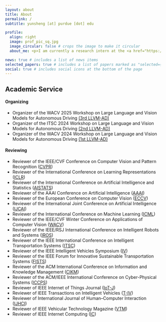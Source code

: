 ```yaml
---
layout: about
title: About
permalink: /
subtitle: yunsheng [at] purdue [dot] edu

profile:
  align: right
  image: prof_pic_sq.jpg
  image_circular: false # crops the image to make it circular
  about_me: <p>I am currently a research intern at the <a href="https://www.linkedin.com/company/bosch-center-for-artificial-intelligence-bcai/posts/?feedView=all" target="_blank">Bosch Center for Artificial Intelligence</a>, where I work on <strong>Foundation Models for Autonomous Planning</strong>. I am also a second-year PhD student at <a href="https://www.purdue.edu/" target="_blank">Purdue University</a>'s <a href="https://purduedigitaltwin.github.io/" target="_blank">Digital Twin Lab</a>, advised by <a href="https://ziranw.github.io/" target="_blank">Prof. Ziran Wang</a>. Previously, I received my Master's degree in <a href="https://cs.nyu.edu/home/index.html" target="_blank">Computer Science</a> from <a href="https://www.nyu.edu/" target="_blank">New York University</a> in 2022. My research is at the intersection of multimodal learning and autonomous systems.</p>

news: true # includes a list of news items
selected_papers: true # includes a list of papers marked as "selected={true}"
social: true # includes social icons at the bottom of the page
---
```


## Academic Service
#### Organizing
- Organizer of the WACV 2025 Workshop on Large Language and Vision Models for Autonomous Driving [(3rd LLVM-AD)](https://llvm-ad.github.io/)
- Organizer of the ITSC 2024 Workshop on Large Language and Vision Models for Autonomous Driving [(2nd LLVM-AD)](https://llvm-ad.github.io/)
- Organizer of the WACV 2024 Workshop on Large Language and Vision Models for Autonomous Driving [(1st LLVM-AD)](https://llvm-ad.github.io/previous_workshop/)

#### Reviewing
- Reviewer of the IEEE/CVF Conference on Computer Vision and Pattern Recognition ([CVPR](https://cvpr.thecvf.com/))
- Reviewer of the International Conference on Learning Representations ([ICLR](https://iclr.cc/))
- Reviewer of the International Conference on Artificial Intelligence and Statistics ([AISTATS](https://aistats.org/))
- Reviewer of the AAAI Conference on Artificial Intelligence ([AAAI](https://aaai.org/conference/aaai/))
- Reviewer of the European Conference on Computer Vision ([ECCV](https://eccv.ecva.net/))
- Reviewer of the International Joint Conference on Artificial Intelligence ([IJCAI](https://ijcai24.org/))
- Reviewer of the International Conference on Machine Learning ([ICML](https://icml.cc/))
- Reviewer of the IEEE/CVF Winter Conference on Applications of Computer Vision ([WACV](https://wacv2025.thecvf.com/))
- Reviewer of the IEEE/RSJ International Conference on Intelligent Robots and Systems ([IROS](https://iros2024-abudhabi.org/))
- Reviewer of the IEEE International Conference on Intelligent Transportation Systems ([ITSC](https://ieee-itss.org/conf/itsc/))
- Reviewer of the IEEE Intelligent Vehicles Symposium ([IV](https://ieee-iv.org/2024/))
- Reviewer of the IEEE Forum for Innovative Sustainable Transportation Systems ([FISTS](https://ieee-itss.org/conf/fists/))
- Reviewer of the ACM International Conference on Information and Knowledge Management ([CIKM](https://www.cikm2024.org/))
- Reviewer of the ACM/IEEE International Conference on Cyber-Physical Systems ([ICCPS](https://iccps.acm.org/))
- Reviewer of IEEE Internet of Things Journal ([IoT-J](https://ieeexplore.ieee.org/xpl/RecentIssue.jsp?punumber=6488907))
- Reviewer of IEEE Transactions on Intelligent Vehicles ([T-IV](https://ieeexplore.ieee.org/xpl/RecentIssue.jsp?punumber=7274857))
- Reviewer of International Journal of Human–Computer Interaction ([IJHCI](https://www.tandfonline.com/toc/hihc20/current))
- Reviewer of IEEE Vehicular Technology Magazine ([VTM](https://ieeexplore.ieee.org/xpl/RecentIssue.jsp?punumber=10209))
- Reviewer of IEEE Internet Computing ([IC](https://ieeexplore.ieee.org/xpl/RecentIssue.jsp?punumber=4236))




